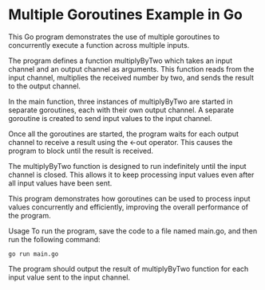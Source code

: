 #  Multiple Goroutines Example in Go
This Go program demonstrates the use of multiple goroutines to concurrently execute a function across multiple inputs.

The program defines a function multiplyByTwo which takes an input channel and an output channel as arguments. This function reads from the input channel, multiplies the received number by two, and sends the result to the output channel.

In the main function, three instances of multiplyByTwo are started in separate goroutines, each with their own output channel. A separate goroutine is created to send input values to the input channel.

Once all the goroutines are started, the program waits for each output channel to receive a result using the <-out operator. This causes the program to block until the result is received.

The multiplyByTwo function is designed to run indefinitely until the input channel is closed. This allows it to keep processing input values even after all input values have been sent.

This program demonstrates how goroutines can be used to process input values concurrently and efficiently, improving the overall performance of the program.

Usage
To run the program, save the code to a file named main.go, and then run the following command:

```
go run main.go
```
The program should output the result of multiplyByTwo function for each input value sent to the input channel.